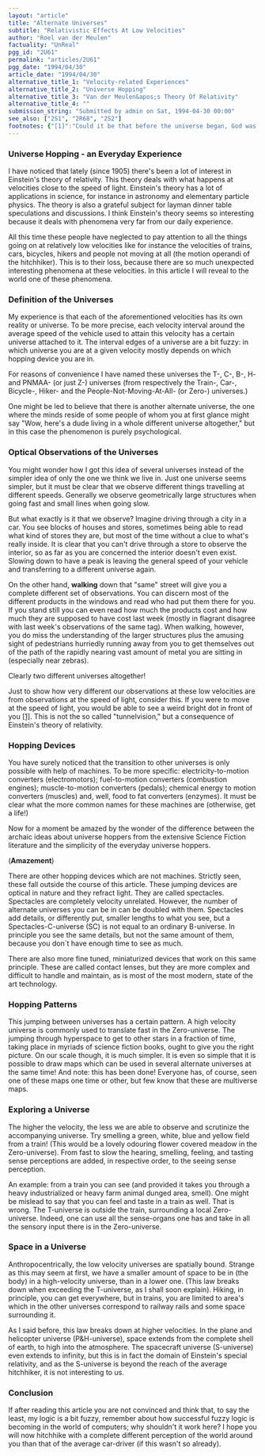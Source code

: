 ```yaml
---
layout: "article"
title: "Alternate Universes"
subtitle: "Relativistic Effects At Low Velocities"
author: "Roel van der Meulen"
factuality: "UnReal"
pgg_id: "2U61"
permalink: "articles/2U61"
pgg_date: "1994/04/30"
article_date: "1994/04/30"
alternative_title_1: "Velocity-related Experiences"
alternative_title_2: "Universe Hopping"
alternative_title_3: "Van der Meulen&apos;s Theory Of Relativity"
alternative_title_4: ""
submission_string: "Submitted by admin on Sat, 1994-04-30 00:00"
see_also: ["2S1", "2R68", "2S2"]
footnotes: {"[1]":"Could it be that before the universe began, God was driving his Ferrari at the speed of light (looking at this bright dot in front of Him, representing the state of the universe). For some reason He must have pulled over (not because of malfunctions or lack of fuel because everyone knows He is all-powerful and all-mighty and all-knowing), causing the dot to expand... (hmm... is there a highway patrol that can stop even God? Or was He just slowing down because He, allknowingly, knew there was a radar control coming up..?)"}
---
```

<div>
<h3>Universe Hopping - an Everyday Experience</h3>
<p>I have noticed that lately (since 1905) there's been a lot of interest in Einstein's theory of relativity. This theory deals with what happens at velocities close to the speed of light. Einstein's theory has a lot of applications in science, for instance in astronomy and elementary particle physics. The theory is also a grateful subject for layman dinner table speculations and discussions. I think Einstein's theory seems so interesting because it deals with phenomena very far from our daily experience.</p>
<p>All this time these people have neglected to pay attention to all the things going on at relatively low velocities like for instance the velocities of trains, cars, bicycles, hikers and people not moving at all (the motion operandi of the hitchhiker). This is to their loss, because there are so much unexpected interesting phenomena at these velocities. In this article I will reveal to the world one of these phenomena.</p>
<h3>Definition of the Universes</h3>
<p>My experience is that each of the aforementioned velocities has its own reality or universe. To be more precise, each velocity interval around the average speed of the vehicle used to attain this velocity has a certain universe attached to it. The interval edges of a universe are a bit fuzzy: in which universe you are at a given velocity mostly depends on which hopping device you are in.</p>
<p>For reasons of convenience I have named these universes the T-, C-, B-, H- and PNMAA- (or just Z-) universes (from respectively the Train-, Car-, Bicycle-, Hiker- and the People-Not-Moving-At-All- (or Zero-) universes.)</p>
<p>One might be led to believe that there is another alternate universe, the one where the minds reside of some people of whom you at first glance might say "Wow, here's a dude living in a whole different universe altogether," but in this case the phenomenon is purely psychological.</p>
<h3>Optical Observations of the Universes</h3>
<p>You might wonder how I got this idea of several universes instead of the simpler idea of only the one we think we live in. Just one universe seems simpler, but it must be clear that we observe different things travelling at different speeds. Generally we observe geometrically large structures when going fast and small lines when going slow.</p>
<p>But what exactly is it that we observe? Imagine driving through a city in a car. You see blocks of houses and stores, sometimes being able to read what kind of stores they are, but most of the time without a clue to what's really inside. It is clear that you can't drive through a store to observe the interior, so as far as you are concerned the interior doesn't even exist. Slowing down to have a peak is leaving the general speed of your vehicle and transferring to a different universe again.</p>
<p>On the other hand, <strong>walking</strong> down that "same" street will give you a complete different set of observations. You can discern most of the different products in the windows and read who had put them there for you. If you stand still you can even read how much the products cost and how much they are supposed to have cost last week (mostly in flagrant disagree with last week's observations of the same tag). When walking, however, you do miss the understanding of the larger structures plus the amusing sight of pedestrians hurriedly running away from you to get themselves out of the path of the rapidly nearing vast amount of metal you are sitting in (especially near zebras).</p>
<p>Clearly two different universes altogether!</p>
<p>Just to show how very different our observations at these low velocities are from observations at the speed of light, consider this. If you were to move at the speed of light, you would be able to see a weird bright dot in front of you <a href="#footnotes.1" class="footnote-link">[1]</a>. This is not the so called "tunnelvision," but a consequence of Einstein's theory of relativity.</p>
<h3>Hopping Devices</h3>
<p>You have surely noticed that the transition to other universes is only possible with help of machines. To be more specific: electricity-to-motion converters (electromotors); fuel-to-motion converters (combustion engines); muscle-to-motion converters (pedals); chemical energy to motion converters (muscles) and, well, food to fat converters (enzymes). It must be clear what the more common names for these machines are (otherwise, get a life!)</p>
<p>Now for a moment be amazed by the wonder of the difference between the archaic ideas about universe hoppers from the extensive Science Fiction literature and the simplicity of the everyday universe hoppers.</p>
<p>(<strong>Amazement</strong>)</p>
<p>There are other hopping devices which are not machines. Strictly seen, these fall outside the course of this article. These jumping devices are optical in nature and they refract light. They are called spectacles. Spectacles are completely velocity unrelated. However, the number of alternate universes you can be in can be doubled with them. Spectacles add details, or differently put, smaller lengths to what you see, but a Spectacles-C-universe (SC) is not equal to an ordinary B-universe. In principle you see the same details, but not the same amount of them, because you don`t have enough time to see as much.</p>
<p>There are also more fine tuned, miniaturized devices that work on this same principle. These are called contact lenses, but they are more complex and difficult to handle and maintain, as is most of the most modern, state of the art technology.</p>
<h3>Hopping Patterns</h3>
<p>This jumping between universes has a certain pattern. A high velocity universe is commonly used to translate fast in the Zero-universe. The jumping through hyperspace to get to other stars in a fraction of time, taking place in myriads of science fiction books, ought to give you the right picture. On our scale though, it is much simpler. It is even so simple that it is possible to draw maps which can be used in several alternate universes at the same time! And note: this has been done! Everyone has, of course, seen one of these maps one time or other, but few know that these are multiverse maps.</p>
<h3>Exploring a Universe</h3>
<p>The higher the velocity, the less we are able to observe and scrutinize the accompanying universe. Try smelling a green, white, blue and yellow field from a train! (This would be a lovely odouring flower covered meadow in the Zero-universe). From fast to slow the hearing, smelling, feeling, and tasting sense perceptions are added, in respective order, to the seeing sense perception.</p>
<p>An example: from a train you can see (and provided it takes you through a heavy industrialized or heavy farm animal dunged area, smell). One might be mislead to say that you can feel and taste in a train as well. That is wrong. The T-universe is outside the train, surrounding a local Zero-universe. Indeed, one can use all the sense-organs one has and take in all the sensory input there is in the Zero-universe.</p>
<h3>Space in a Universe</h3>
<p>Anthropocentrically, the low velocity universes are spatially bound. Strange as this may seem at first, we have a smaller amount of space to be in (the body) in a high-velocity universe, than in a lower one. (This law breaks down when exceeding the T-universe, as I shall soon explain). Hiking, in principle, you can get everywhere, but in trains, you are limited to area's which in the other universes correspond to railway rails and some space surrounding it.</p>
<p>As I said before, this law breaks down at higher velocities. In the plane and helicopter universe (P&amp;H-universe), space extends from the complete shell of earth, to high into the atmosphere. The spacecraft universe (S-universe) even extends to infinity, but this is in fact the domain of Einstein's special relativity, and as the S-universe is beyond the reach of the average hitchhiker, it is not interesting to us.</p>
<h3>Conclusion</h3>
<p>If after reading this article you are not convinced and think that, to say the least, my logic is a bit fuzzy, remember about how successful fuzzy logic is becoming in the world of computers; why shouldn't it work here? I hope you will now hitchhike with a complete different perception of the world around you than that of the average car-driver (if this wasn't so already).</p>
</div>
